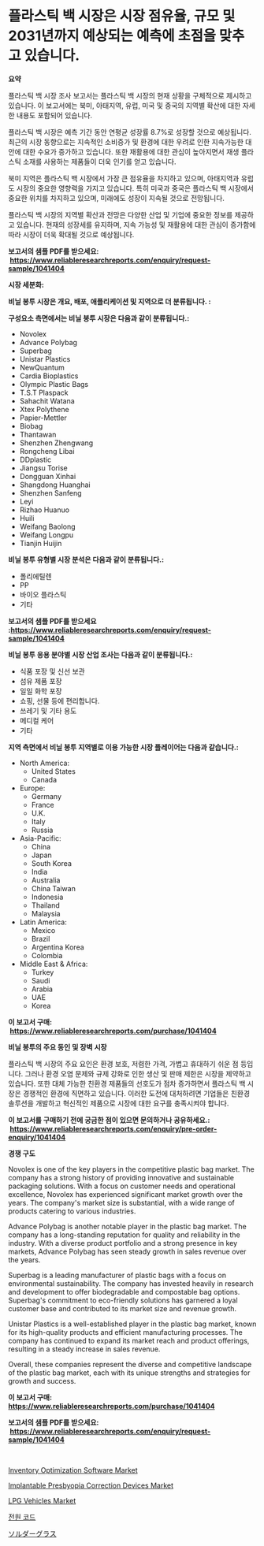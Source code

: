 <p><h1>플라스틱 백 시장은 시장 점유율, 규모 및 2031년까지 예상되는 예측에 초점을 맞추고 있습니다.</h1></p><p><strong>요약</strong></p>
<p><p>플라스틱 백 시장 조사 보고서는 플라스틱 백 시장의 현재 상황을 구체적으로 제시하고 있습니다. 이 보고서에는 북미, 아태지역, 유럽, 미국 및 중국의 지역별 확산에 대한 자세한 내용도 포함되어 있습니다.</p><p>플라스틱 백 시장은 예측 기간 동안 연평균 성장률 8.7%로 성장할 것으로 예상됩니다. 최근의 시장 동향으로는 지속적인 소비증가 및 환경에 대한 우려로 인한 지속가능한 대안에 대한 수요가 증가하고 있습니다. 또한 재활용에 대한 관심이 높아지면서 재생 플라스틱 소재를 사용하는 제품들이 더욱 인기를 얻고 있습니다.</p><p>북미 지역은 플라스틱 백 시장에서 가장 큰 점유율을 차지하고 있으며, 아태지역과 유럽도 시장의 중요한 영향력을 가지고 있습니다. 특히 미국과 중국은 플라스틱 백 시장에서 중요한 위치를 차지하고 있으며, 미래에도 성장이 지속될 것으로 전망됩니다.</p><p>플라스틱 백 시장의 지역별 확산과 전망은 다양한 산업 및 기업에 중요한 정보를 제공하고 있습니다. 현재의 성장세를 유지하며, 지속 가능성 및 재활용에 대한 관심이 증가함에 따라 시장이 더욱 확대될 것으로 예상됩니다.</p></p>
<p><strong>보고서의 샘플 PDF를 받으세요: &nbsp;<a href="https://www.reliableresearchreports.com/enquiry/request-sample/1041404">https://www.reliableresearchreports.com/enquiry/request-sample/1041404</a></strong></p>
<p><strong>시장 세분화:</strong></p>
<p><strong> 비닐 봉투 시장은 개요, 배포, 애플리케이션 및 지역으로 더 분류됩니다. :</strong></p>
<p><strong>구성요소 측면에서는 비닐 봉투 시장은 다음과 같이 분류됩니다.:</strong></p>
<p><ul><li>Novolex</li><li>Advance Polybag</li><li>Superbag</li><li>Unistar Plastics</li><li>NewQuantum</li><li>Cardia Bioplastics</li><li>Olympic Plastic Bags</li><li>T.S.T Plaspack</li><li>Sahachit Watana</li><li>Xtex Polythene</li><li>Papier-Mettler</li><li>Biobag</li><li>Thantawan</li><li>Shenzhen Zhengwang</li><li>Rongcheng Libai</li><li>DDplastic</li><li>Jiangsu Torise</li><li>Dongguan Xinhai</li><li>Shangdong Huanghai</li><li>Shenzhen Sanfeng</li><li>Leyi</li><li>Rizhao Huanuo</li><li>Huili</li><li>Weifang Baolong</li><li>Weifang Longpu</li><li>Tianjin Huijin</li></ul></p>
<p><strong> 비닐 봉투 유형별 시장 분석은 다음과 같이 분류됩니다.:</strong></p>
<p><ul><li>폴리에틸렌</li><li>PP</li><li>바이오 플라스틱</li><li>기타</li></ul></p>
<p><strong>보고서의 샘플 PDF를 받으세요 :<a href="https://www.reliableresearchreports.com/enquiry/request-sample/1041404">https://www.reliableresearchreports.com/enquiry/request-sample/1041404</a></strong></p>
<p><strong> 비닐 봉투 응용 분야별 시장 산업 조사는 다음과 같이 분류됩니다.:</strong></p>
<p><ul><li>식품 포장 및 신선 보관</li><li>섬유 제품 포장</li><li>일일 화학 포장</li><li>쇼핑, 선물 등에 편리합니다.</li><li>쓰레기 및 기타 용도</li><li>메디컬 케어</li><li>기타</li></ul></p>
<p><strong>지역 측면에서 비닐 봉투 지역별로 이용 가능한 시장 플레이어는 다음과 같습니다.:</strong></p>
<p><ul>
    <li>
        North America:
        <ul>
            <li>United States</li>
            <li>Canada</li>
        </ul>
    </li>
    <li>
        Europe:
        <ul>
            <li>Germany</li>
            <li>France</li>
            <li>U.K.</li>
            <li>Italy</li>
            <li>Russia</li>
        </ul>
    </li>
    <li>
        Asia-Pacific:
        <ul>
            <li>China</li>
            <li>Japan</li>
            <li>South Korea</li>
            <li>India</li>
            <li>Australia</li>
            <li>China Taiwan</li>
            <li>Indonesia</li>
            <li>Thailand</li>
            <li>Malaysia</li>
        </ul>
    </li>
    <li>
        Latin America:
        <ul>
            <li>Mexico</li>
            <li>Brazil</li>
            <li>Argentina Korea</li>
            <li>Colombia</li>
        </ul>
    </li>
    <li>
        Middle East & Africa:
        <ul>
            <li>Turkey</li>
            <li>Saudi</li>
            <li>Arabia</li>
            <li>UAE</li>
            <li>Korea</li>
        </ul>
    </li>
    </ul></p>
<p><strong>이 보고서 구매: &nbsp;<a href="https://www.reliableresearchreports.com/purchase/1041404">https://www.reliableresearchreports.com/purchase/1041404</a></strong></p>
<p><strong>비닐 봉투의 주요 동인 및 장벽 시장</strong></p>
<p><p>플라스틱 백 시장의 주요 요인은 환경 보호, 저렴한 가격, 가볍고 휴대하기 쉬운 점 등입니다. 그러나 환경 오염 문제와 규제 강화로 인한 생산 및 판매 제한은 시장을 제약하고 있습니다. 또한 대체 가능한 친환경 제품들의 선호도가 점차 증가하면서 플라스틱 백 시장은 경쟁적인 환경에 직면하고 있습니다. 이러한 도전에 대처하려면 기업들은 친환경 솔루션을 개발하고 혁신적인 제품으로 시장에 대한 요구를 충족시켜야 합니다.</p></p>
<p><strong>이 보고서를 구매하기 전에 궁금한 점이 있으면 문의하거나 공유하세요.: &nbsp;<a href="https://www.reliableresearchreports.com/enquiry/pre-order-enquiry/1041404">https://www.reliableresearchreports.com/enquiry/pre-order-enquiry/1041404</a></strong></p>
<p><strong>경쟁 구도</strong></p>
<p><p>Novolex is one of the key players in the competitive plastic bag market. The company has a strong history of providing innovative and sustainable packaging solutions. With a focus on customer needs and operational excellence, Novolex has experienced significant market growth over the years. The company's market size is substantial, with a wide range of products catering to various industries.</p><p>Advance Polybag is another notable player in the plastic bag market. The company has a long-standing reputation for quality and reliability in the industry. With a diverse product portfolio and a strong presence in key markets, Advance Polybag has seen steady growth in sales revenue over the years.</p><p>Superbag is a leading manufacturer of plastic bags with a focus on environmental sustainability. The company has invested heavily in research and development to offer biodegradable and compostable bag options. Superbag's commitment to eco-friendly solutions has garnered a loyal customer base and contributed to its market size and revenue growth.</p><p>Unistar Plastics is a well-established player in the plastic bag market, known for its high-quality products and efficient manufacturing processes. The company has continued to expand its market reach and product offerings, resulting in a steady increase in sales revenue.</p><p>Overall, these companies represent the diverse and competitive landscape of the plastic bag market, each with its unique strengths and strategies for growth and success.</p></p>
<p><strong>이 보고서 구매: &nbsp; <a href="https://www.reliableresearchreports.com/purchase/1041404">https://www.reliableresearchreports.com/purchase/1041404</a></strong></p>
<p><strong>보고서의 샘플 PDF를 받으세요: &nbsp;<a href="https://www.reliableresearchreports.com/enquiry/request-sample/1041404">https://www.reliableresearchreports.com/enquiry/request-sample/1041404</a></strong><strong></strong></p>
<p>&nbsp;</p>
<p><p><a href="https://issuu.com/reportprime-2/docs/inventory-optimization-software-market-size-2030.p">Inventory Optimization Software Market</a></p><p><a href="https://view.publitas.com/reportprime-1/implantable-presbyopia-correction-devices-market-analysis-examines-its-scope-on-growth-opportunities-and-forecasted-trends-spanning-from-2023-to-2030/">Implantable Presbyopia Correction Devices Market</a></p><p><a href="https://chivalrous-flock-a86.notion.site/LPG-Vehicles-Market-Research-Report-Forecasted-for-Period-from-2024-2031-by-Market-Type-Market-A-169e60ca847d483ba61084e6f56cff05">LPG Vehicles Market</a></p><p><a href="https://github.com/mpodehpw07370073/Market-Research-Report-List-1/blob/main/8649993190351.md">전원 코드</a></p><p><a href="https://github.com/nxboeu02965442/Market-Research-Report-List-1/blob/main/1867660190566.md">ソルダーグラス</a></p></p>